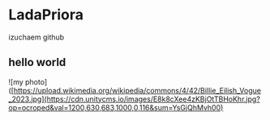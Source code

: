# LadaPriora
izuchaem github
## hello world
![my photo]([https://upload.wikimedia.org/wikipedia/commons/4/42/Billie_Eilish_Vogue_2023.jpg](https://cdn.unitycms.io/images/E8k8cXee4zKBjOtTBHoKhr.jpg?op=ocroped&val=1200,630,683,1000,0,116&sum=YsGjQhMvh00)
